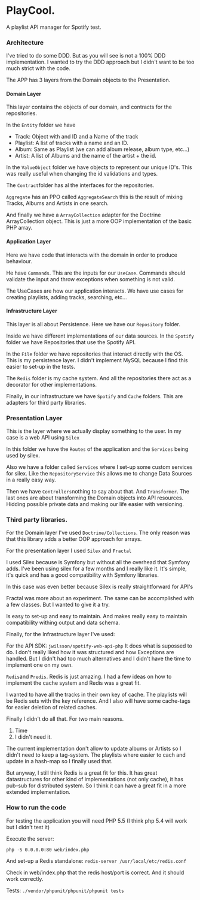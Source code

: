 # PlayCool.

A playlist API manager for Spotify test.

### Architecture
I've tried to do some DDD. But as you will see is not a 100% DDD implementation.
I wanted to try the DDD approach but I didn't want to be too much strict with the code.

The APP has 3 layers from the Domain objects to the Presentation.

#### Domain Layer
This layer contains the objects of our domain, and contracts for the repositories.

In the `Entity` folder we have
- Track: Object with and ID and a Name of the track
- Playlist: A list of tracks with a name and an ID.
- Album: Same as Playlist (we can add album release, album type, etc...)
- Artist: A list of Albums and the name of the artist + the id.

In the `ValueObject` folder we have objects to represent our unique ID's.
This was really useful when changing the id validations and types.

The `Contract`folder has al the interfaces for the repositories.

`Aggregate` has an PPO called `AggregateSearch` this is the result of mixing Tracks, Albums and Artists in one search.

And finally we have a `ArrayCollection` adapter for the Doctrine ArrayCollection object. This is just a more OOP implementation of the basic PHP array.

#### Application Layer
Here we have code that interacts with the domain in order to produce behaviour.

He have `Commands`. This are the inputs for our `UseCase`.
Commands should validate the input and throw exceptions when something is not valid.

The UseCases are how our application interacts. We have use cases for creating playlists, adding tracks, searching, etc...

#### Infrastructure Layer
This layer is all about Persistence.
Here we have our `Repository` folder.

Inside we have different implementations of our data sources.
In the `Spotify` folder we have Repositories that use the Spotify API.

In the `File` folder we have repositories that interact directly with the OS.
This is my persistence layer. I didn't implement MySQL because I find this easier to set-up in the tests.

The `Redis` folder is my cache system. And all the repositories there act as a decorator for other implementations.

Finally, in our infrastructure we have `Spotify` and `Cache` folders.
This are adapters for third party libraries.

### Presentation Layer
This is the layer where we actually display something to the user. In my case is a web API using `Silex`

In this folder we have the `Routes` of the application and the `Services` being used by silex.

Also we have a folder called `Services` where I set-up some custom services for silex. Like the `RepositoryService` this allows me to change Data Sources in a really easy way.

Then we have `Controllers`nothing to say about that. And `Transformer`.
The last ones are about transforming the Domain objects into API resources.
Hidding possible private data and making our life easier with versioning.

### Third party libraries.

For the Domain layer I've used `Doctrine/Collections`.
The only reason was that this library adds a better OOP approach for arrays.

For the presentation layer I used `Silex` and `Fractal`

I used Silex because is Symfony but without all the overhead that Symfony adds.
I've been using silex for a few months and I really like it.
It's simple, it's quick and has a good compatibility with Symfony libraries.

In this case was even better because Silex is really straightforward for API's

Fractal was more about an experiment. The same can be accomplished with a few classes. But I wanted to give it a try.

Is easy to set-up and easy to maintain. And makes really easy to maintain compatibility withing output and data schema.

Finally, for the Infrastructure layer I've used:

For the API SDK: `jwilsson/spotify-web-api-php`
It does what is supossed to do. I don't really liked how it was structured and how Exceptions are handled. But I didn't had too much alternatives and I didn't have the time to implement one on my own.

`Redis`and `Predis`.
Redis is just amazing. I had a few ideas on how to implement the cache system and Redis was a great fit.

I wanted to have all the tracks in their own key of cache.
The playlists will be Redis sets with the key reference. And I also will have some cache-tags for easier deletion of related caches.

Finally I didn't do all that. For two main reasons.
1. Time
2. I didn't need it.

The current implementation don't allow to update albums or Artists so I didn't need to keep a tag-system.
The playlists where easier to cach and update in a hash-map so I finally used that.

But anyway, I still think Redis is a great fit for this.
It has great datastructures for other kind of implementations (not only cache), it has pub-sub for distributed system.
So I think it can have a great fit in a more extended implementation.

### How to run the code
For testing the application you will need PHP 5.5 (I think php 5.4 will work but I didn't test it)

Execute the server:

`php -S 0.0.0.0:80 web/index.php`

And set-up a Redis standalone:
`redis-server /usr/local/etc/redis.conf`

Check in web/index.php that the redis host/port is correct. And it should work correctly.

Tests:
`./vendor/phpunit/phpunit/phpunit tests`
